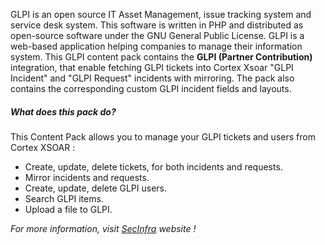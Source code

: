 GLPI is an open source IT Asset Management, issue tracking system and service desk system. This software is written in PHP and distributed as open-source software under the GNU General Public License. GLPI is a web-based application helping companies to manage their information system.
This GLPI content pack contains the **GLPI (Partner Contribution)** integration, that enable fetching GLPI tickets into Cortex Xsoar "GLPI Incident" and "GLPI Request" incidents with mirroring. The pack also contains the corresponding custom GLPI incident fields and layouts.
  
##### What does this pack do?
This Content Pack allows you to manage your GLPI tickets and users from Cortex XSOAR :
- Create, update, delete tickets, for both incidents and requests.
- Mirror incidents and requests.
- Create, update, delete GLPI users.
- Search GLPI items.
- Upload a file to GLPI.
  
_For more information, visit [SecInfra](https://www.secinfra.fr) website !_
